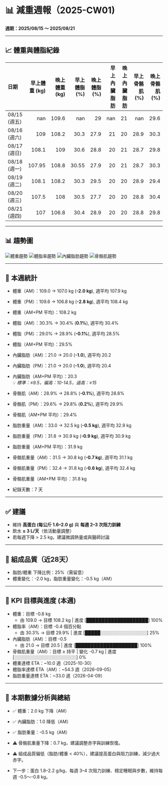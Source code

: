 # 📊 減重週報（2025-CW01)

**週期：2025/08/15 ～ 2025/08/21**  

---

## 📈 體重與體脂紀錄

| 日期         |   早上體重 (kg) |   晚上體重 (kg) |   早上體脂 (%) |   晚上體脂 (%) |   早上內臟脂肪 |   晚上內臟脂肪 |   早上骨骼肌 (%) |   晚上骨骼肌 (%) |
|:-------------|----------------:|----------------:|---------------:|---------------:|---------------:|---------------:|-----------------:|-----------------:|
| 08/15 (週五) |          nan    |           109.6 |         nan    |           29   |            nan |             21 |            nan   |             29.6 |
| 08/16 (週六) |          109    |           108.2 |          30.3  |           27.9 |             21 |             20 |             28.9 |             30.3 |
| 08/17 (週日) |          108.1  |           109   |          30.6  |           28.8 |             20 |             21 |             28.7 |             29.8 |
| 08/18 (週一) |          107.95 |           108.8 |          30.55 |           27.9 |             20 |             21 |             28.7 |             30.3 |
| 08/19 (週二) |          108.1  |           108.2 |          30.3  |           29.5 |             20 |             20 |             28.9 |             29.4 |
| 08/20 (週三) |          107.5  |           108   |          30.5  |           27.7 |             20 |             20 |             28.8 |             30.4 |
| 08/21 (週四) |          107    |           106.8 |          30.4  |           28.9 |             20 |             20 |             28.8 |             29.8 |

---

## 📊 趨勢圖

![體重趨勢](2025-CW01_weight_trend.png)
![體脂率趨勢](2025-CW01_bodyfat_trend.png)
![內臟脂肪趨勢](2025-CW01_visceral_fat_trend.png)
![骨骼肌趨勢](2025-CW01_muscle_trend.png)

---

## 📌 本週統計

- 體重（AM）：109.0 → 107.0 kg  (**-2.0 kg**), 週平均 107.9 kg  
- 體重（PM）：109.6 → 106.8 kg  (**-2.8 kg**), 週平均 108.4 kg  
- 體重（AM+PM 平均）：108.2 kg  

- 體脂（AM）：30.3% → 30.4%  (**0.1%**), 週平均 30.4%  
- 體脂（PM）：29.0% → 28.9%  (**-0.1%**), 週平均 28.5%  
- 體脂（AM+PM 平均）：29.5%  

- 內臟脂肪（AM）：21.0 → 20.0  (**-1.0**), 週平均 20.2  
- 內臟脂肪（PM）：21.0 → 20.0  (**-1.0**), 週平均 20.4  
- 內臟脂肪（AM+PM 平均）：20.3  
  💡 *標準：≤9.5，偏高：10-14.5，過高：≥15*  

- 骨骼肌（AM）：28.9% → 28.8%  (**-0.1%**), 週平均 28.8%  
- 骨骼肌（PM）：29.6% → 29.8%  (**0.2%**), 週平均 29.9%  
- 骨骼肌（AM+PM 平均）：29.4%  

- 脂肪重量（AM）：33.0 → 32.5 kg  (**-0.5 kg**), 週平均 32.9 kg  
- 脂肪重量（PM）：31.8 → 30.9 kg  (**-0.9 kg**), 週平均 30.9 kg  
- 脂肪重量（AM+PM 平均）：31.9 kg  

- 骨骼肌重量（AM）：31.5 → 30.8 kg  (**-0.7 kg**), 週平均 31.1 kg  
- 骨骼肌重量（PM）：32.4 → 31.8 kg  (**-0.6 kg**), 週平均 32.4 kg  
- 骨骼肌重量（AM+PM 平均）：31.8 kg  

- 紀錄天數：7 天

---

## ✅ 建議
- 維持 **高蛋白 (每公斤 1.6–2.0 g)** 與 **每週 2–3 次阻力訓練**  
- 飲水 **≥ 3 L/天**（依活動量調整）  
- 若每週下降 > 2.5 kg，建議微調熱量或與醫師討論  

---

## 🧪 組成品質（近28天）

- 脂肪/體重 下降比例：25%（需留意）  
- 體重變化：-2.0 kg，脂肪重量變化：-0.5 kg（AM）  

---

## 🎯 KPI 目標與進度 (本週)

- 體重：目標 -0.8 kg  
  - 由 109.0 → 目標 108.2 kg  | 進度 [████████████████████] 100%  
- 體脂率（AM）：目標 -0.4 個百分點  
  - 由 30.3% → 目標 29.9%  | 進度 [█████░░░░░░░░░░░░░░░] 25%  
- 內臟脂肪（AM）：目標 -0.5  
  - 由 21.0 → 目標 20.5  | 進度 [████████████████████] 100%  
- 骨骼肌重量（AM）：目標 ≥ 持平  | 變化 -0.7 kg  | 進度 [░░░░░░░░░░░░░░░░░░░░] 0%  
- 體重達標 ETA：~10.0 週（2025-10-30）  
- 體脂率達標 ETA（AM）：~54.3 週（2026-09-05）  
- 脂肪重量達標 ETA：~33.0 週（2026-04-09）  

---

## 🧠 本期數據分析與總結

- ✅ 體重：2.0 kg 下降（AM）
- ✅ 內臟脂肪：1.0 降低（AM）
- ✅ 脂肪重量：-0.5 kg（AM）
- ⚠️ 骨骼肌重量下降：0.7 kg，建議調整赤字與訓練恢復。
- ⚠️ 組成品質偏低（脂肪/體重 < 40%），建議提高蛋白與阻力訓練，減少過大赤字。

- 下一步：蛋白 1.8–2.2 g/kg、每週 3–4 次阻力訓練、穩定睡眠與步數，維持每週 -0.5～-0.8 kg。
